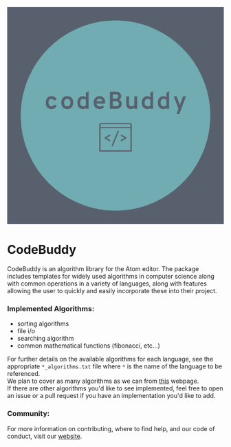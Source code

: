 ![photo logo](logoscaled.png)  

# CodeBuddy

CodeBuddy is an algorithm library for the Atom editor. The package includes templates for widely used algorithms in computer science along with common operations in a variety of languages, along with features allowing the user to quickly and easily incorporate these into their project.

### Implemented Algorithms:  
- sorting algorithms
- file i/o
- searching algorithm
- common mathematical functions (fibonacci, etc...)

For further details on the available algorithms for each language, see the appropriate `*_algorithms.txt` file where `*` is the name of the language to be referenced.  
We plan to cover as many algorithms as we can from [this](https://www.geeksforgeeks.org/top-algorithms-and-data-structures-for-competitive-programming/) webpage.  
If there are other algorithms you'd like to see implemented, feel free to open an issue or a pull request if you have an implementation you'd like to add.

### Community:
For more information on contributing, where to find help, and our code of conduct, visit our [website](https://codebuddypackage.weebly.com/).
